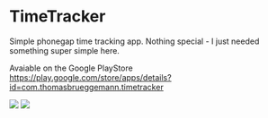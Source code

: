 # TimeTracker
Simple phonegap time tracking app. Nothing special - I just needed something super simple here.

Avaiable on the Google PlayStore https://play.google.com/store/apps/details?id=com.thomasbrueggemann.timetracker

![](https://lh3.ggpht.com/_2ODd_g-G7pgIai-jQj89hU6VwogGfVSLM07SNqJlRa8Snp9PsgNU1YGxp9_efSt8TU=h900-rw)
![](https://lh4.ggpht.com/rxG6jdmG4KIi9cnYmvnjMGvhfILh0xLbQngQkeTDtHi5d3093Ozsou-ygW4EI-hVmg=h900-rw)
